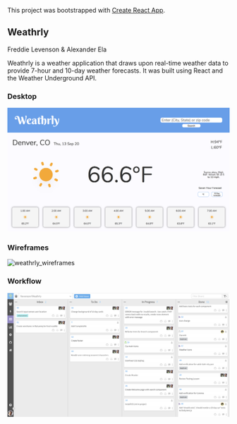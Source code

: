 This project was bootstrapped with [Create React App](https://github.com/facebookincubator/create-react-app).


## Weathrly
Freddie Levenson & Alexander Ela

Weathrly is a weather application that draws upon real-time weather data to provide 7-hour and 10-day weather forecasts. It was built using React and the Weather Underground API.

### Desktop
![weathrly_desktop](https://github.com/flevenson/Weathrly/blob/master/weathrly-app/public/readme-images/weathrly_desktop.png)

### Wireframes
![weathrly_wireframes]()

### Workflow
![weathrly_workflow](https://github.com/flevenson/Weathrly/blob/master/weathrly-app/public/readme-images/weathrly_workflow.png)
